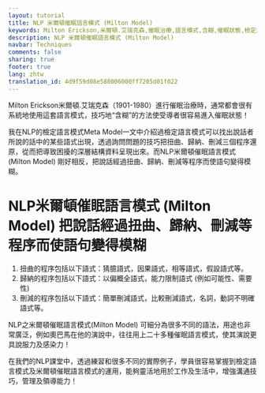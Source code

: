 ```yaml
---
layout: tutorial
title: NLP 米爾頓催眠語言模式 (Milton Model)
keywords: Milton Erickson,米爾頓.艾瑞克森,催眠治療,語言模式,含糊,催眠狀態,檢定語言模式,Meta Model,NLP米爾頓催眠語言模式 ,Milton Model,扭曲,歸納,刪減,模糊,猜臆語式,因果語式,相等語式,假設語式,以偏概全語式,能力限制語式,簡單刪減語式,比較刪減語式,名詞不明確語式,動詞不明確語式,奧巴馬,Obama,演說技巧,說服力,感染力,溝通技巧,管理能力,領導能力
description: NLP 米爾頓催眠語言模式 (Milton Model)
navbar: Techniques
comments: false
sharing: true
footer: true
lang: zhtw
translation_id: 4d9f59d08e580006000ff7205d01f022
---
```


Milton Erickson米爾頓.艾瑞克森（1901-1980）進行催眠治療時，通常都會很有系統地使用這套語言模式，技巧地“含糊”的方法使受導者很容易進入催眠狀態！

我在NLP的檢定語言模式Meta Model一文中介紹過檢定語言模式可以找出說話者所說的話中的某些語式出現，透過詢問問題的技巧把扭曲、歸納、刪減三個程序還原，從而把導致困擾的深層結構資料呈現出來。而NLP米爾頓催眠語言模式 (Milton Model) 剛好相反，把說話經過扭曲、歸納、刪減等程序而使語句變得模糊。

# NLP米爾頓催眠語言模式 (Milton Model) 把說話經過扭曲、歸納、刪減等程序而使語句變得模糊

1. 扭曲的程序包括以下語式：猜臆語式，因果語式，相等語式，假設語式等。
2. 歸納的程序包括以下語式：以偏概全語式，能力限制語式 (例如可能性、需要性)
3. 刪減的程序包括以下語式：簡單刪減語式，比較刪減語式，名詞，動詞不明確語式等。

NLP之米爾頓催眠語言模式(Milton Model) 可細分為很多不同的語法，用途也非常廣泛，例如奧巴馬在他的演說中，往往用上二十多種催眠語言模式，使其演說更具說服力及感染力！

在我們的NLP課堂中，透過練習和很多不同的實際例子，學員很容易掌握到檢定語言模式及米爾頓催眠語言模式的運用，能夠靈活地用於工作及生活中，增強溝通技巧，管理及領導能力！
